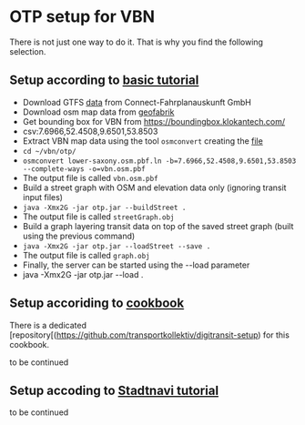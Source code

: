 # OTP setup for VBN
There is not just one way to do it.
That is why you find the following selection.

## Setup according to [basic tutorial](http://docs.opentripplanner.org/en/latest/Basic-Tutorial/) 
* Download GTFS [data](vbn.gtfs.zip) from Connect-Fahrplanauskunft GmbH
* Download osm map data from [geofabrik](lower-saxony.osm.pbf.ln)
* Get bounding box for VBN from https://boundingbox.klokantech.com/
 * csv:7.6966,52.4508,9.6501,53.8503
* Extract VBN map data using the tool `osmconvert` creating the [file](vbn.osm.pbf)
 * `cd ~/vbn/otp/`
 * `osmconvert lower-saxony.osm.pbf.ln -b=7.6966,52.4508,9.6501,53.8503 --complete-ways -o=vbn.osm.pbf`
 * The output file is called `vbn.osm.pbf`
* Build a street graph with OSM and elevation data only (ignoring transit input files)
 * `java -Xmx2G -jar otp.jar --buildStreet .`
 * The output file is called `streetGraph.obj`
* Build a graph layering transit data on top of the saved street graph (built using the previous command)
 * `java -Xmx2G -jar otp.jar --loadStreet --save .`
 * The output file is called `graph.obj`
* Finally, the server can be started using the --load parameter
 * java -Xmx2G -jar otp.jar --load .

## Setup accoriding to [cookbook](https://transportkollektiv.github.io/digitransit-setup/index.html)
There is a dedicated [repository[(https://github.com/transportkollektiv/digitransit-setup) for this cookbook.

to be continued

## Setup accoding to [Stadtnavi tutorial](https://github.com/stadtnavi/stadtnavi-tutorial)

to be continued